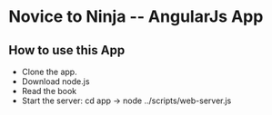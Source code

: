 # Novice to Ninja -- AngularJs App

## How to use this App

* Clone the app.
* Download node.js
* Read the book
* Start the server: cd app -> node ../scripts/web-server.js